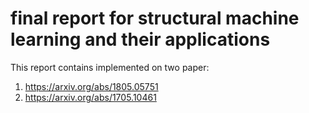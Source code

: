 # final report for structural machine learning and their applications

This report contains implemented on two paper:
  1. https://arxiv.org/abs/1805.05751
  2. https://arxiv.org/abs/1705.10461
